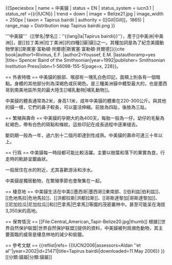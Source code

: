 {{Speciesbox
| name = 中美貘
| status = EN
| status_system = iucn3.1
| status_ref ={{r|IUCN}}
| trend = down
| image = Belize21.jpg
| image_width = 250px
| taxon = Tapirus bairdii
| authority = ([[Gill|Gill]]，1865)
| range_map = Distribution map Tapirus bairdii.png
}}

'''中美貘'''（[[學名|學名]]：''{{lang|la|Tapirus bairdii}}''），產于[[中美洲|中美洲]]，是[[拉丁美洲|拉丁美洲]]的四種[[貘|貘]]之一。其種加詞是為了紀念美國動物學家[[斯賓塞·富勒頓·貝爾德|斯賓塞·富勒頓·貝爾德]]<ref>{{cite book|author1=Rivinus, E.F.  |author2=Youssef, E.M.  |lastauthoramp=yes |title= Spencer Baird of the Smithsonian|year=1992|publisher= Smithsonian Institution Press|isbn=1-56098-155-5|page=x, 228}}</ref>。

== 外表特徵 ==
中美貘的臉部、喉部有一塊乳白色印記，面頰上則各有一個暗點。身體的其他部分則為深褐色或灰褐色。是三種美洲貘中體型最大的，也是墨西哥到南美地區所見的最大陸生[[哺乳動物|哺乳動物]]。

中美貘的體長通常為2米，身高1.1米，成年中美貘的體重在220-300公斤。與其他的貘一樣，它們的鼻子較長，可以靈活伸縮。前肢為四趾，後肢為三趾。

== 繁殖與壽命 ==
中美貘的孕期大約為400天，每胎一般為一仔。幼仔的毛髮為紅褐色，帶有白色的斑點和條紋。這些印記在成長過程中逐漸褪去。

斷奶期一般為一年，過六到十二個月即達到性成熟。中美貘的壽命可達三十年以上。

== 行爲 ==
中美貘每一時段都可能比較活躍。主要以樹葉和落下的果實為食，行走時的軌跡呈鋸齒狀。

一般居住在水的附近，尤其喜歡游泳和涉水。

中美貘是獨居動物，在繁殖季節也會聚集在一起。

== 棲息地 ==
中美貘生活在中美[[墨西哥|墨西哥]]東南部、[[伯利兹|伯利兹]]、[[危地馬拉|危地馬拉]]、[[洪都拉斯|洪都拉斯]]、[[哥斯達黎加|哥斯達黎加]]、[[尼加拉瓜|尼加拉瓜]]和[[巴拿馬|巴拿馬]]等國的茂密叢林中。甚至可能呆在海拔3,350米的高地。

== 保育情況 ==
[[File:Central_American_Tapir-Belize20.jpg|thumb]]
根據[[世界自然保护联盟|世界自然保护联盟]]提供的資料，中美貘被列爲瀕危動物，其主要面臨的威脅是棲息林地的減少和偷獵。

== 參考文献 ==
{{reflist|refs=
<ref name=IUCN>{{IUCN2006|assessors=Aldan ''et al''|year=2002|id=21471|title=Tapirus bairdii|downloaded=11 May 2006}}</ref>
}}
[[分類:貘屬|分類:貘屬]]